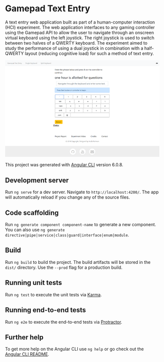 # Gamepad Text Entry

A text entry web application built as part of a human-computer interaction (HCI) experiment. The web application interfaces to any gaming controller using the Gamepad API to allow the user to navigate through an onscreen virtual keyboard using the left joystick. The right joystick is used to switch between two halves of a QWERTY keyboard. The experiment aimed to study the performance of using a dual joystick in combination with a half-QWERTY layout (reducing cognitive load) for such a method of text entry.

![Screenshot of GamePadTextEntry application](docs/GamePadTextEntry.png)

This project was generated with [Angular CLI](https://github.com/angular/angular-cli) version 6.0.8.

## Development server

Run `ng serve` for a dev server. Navigate to `http://localhost:4200/`. The app will automatically reload if you change any of the source files.

## Code scaffolding

Run `ng generate component component-name` to generate a new component. You can also use `ng generate directive|pipe|service|class|guard|interface|enum|module`.

## Build

Run `ng build` to build the project. The build artifacts will be stored in the `dist/` directory. Use the `--prod` flag for a production build.

## Running unit tests

Run `ng test` to execute the unit tests via [Karma](https://karma-runner.github.io).

## Running end-to-end tests

Run `ng e2e` to execute the end-to-end tests via [Protractor](http://www.protractortest.org/).

## Further help

To get more help on the Angular CLI use `ng help` or go check out the [Angular CLI README](https://github.com/angular/angular-cli/blob/master/README.md).
